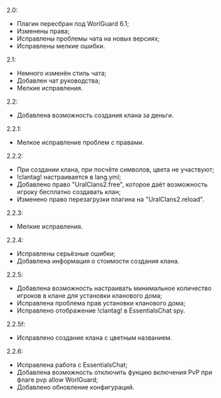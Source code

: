 2.0:

 - Плагин пересбран под WorlGuard 6.1;
 - Изменены права;
 - Исправлены проблемы чата на новых версиях;
 - Исправлены мелкие ошибки.

2.1:

 - Немного изменён стиль чата;
 - Добавлен чат руководства;
 - Мелкие исправления.

2.2:

 - Добавлена возможность создания клана за деньги.

2.2.1:

 - Мелкое исправление проблем с правами.

2.2.2:

 - При создании клана, при посчёте символов, цвета не участвуют;
 - !clantag! настраивается в lang.yml;
 - Добавлено право "UralClans2.free", которое даёт возможность игроку бесплатно создавать клан;
 - Изменено право перезагрузки плагина на "UralClans2.reload".

2.2.3:
 
 - Мелкие исправления.

2.2.4:
 
 - Исправлены серьёзные ошибки;
 - Добавлена информация о стоимости создания клана.


2.2.5:

 - Добавлена возможность настраивать минимальное количество игроков в клане для установки кланового дома;
 - Исправлена проблема прав установки кланового дома;
 - Исправлено отображение !clantag! в EssentialsChat spy.
 
2.2.5f:

 - Исправлено создание клана с цветным названием.
 
2.2.6:

 - Исправлена работа с EssentialsChat;
 - Добавлена возможность отключить фунцию включения PvP при флаге pvp allow WorlGuard;
 - Добавлено обновление конфигураций.

